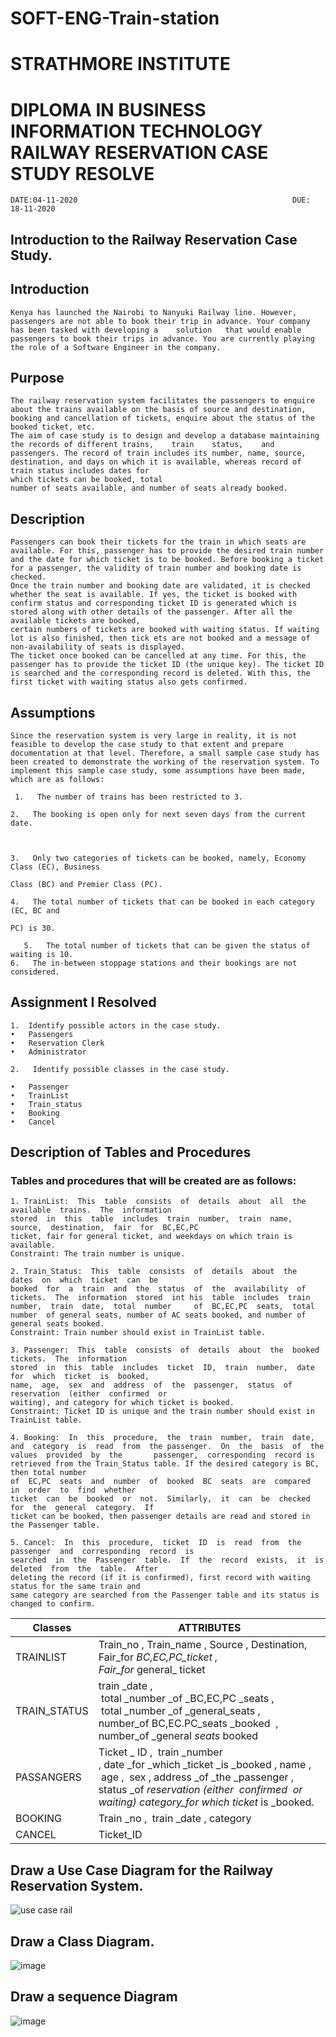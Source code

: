 # SOFT-ENG-Train-station
# STRATHMORE INSTITUTE

# DIPLOMA IN BUSINESS INFORMATION TECHNOLOGY RAILWAY RESERVATION CASE STUDY RESOLVE
    DATE:04-11-2020                                                DUE: 18-11-2020



## Introduction to the Railway Reservation Case Study.


 ## Introduction


    Kenya has launched the Nairobi to Nanyuki Railway line. However, passengers are not able to book their trip in advance. Your company has been tasked with developing a    solution   that would enable passengers to book their trips in advance. You are currently playing the role of a Software Engineer in the company.

## Purpose


    The railway reservation system facilitates the passengers to enquire about the trains available on the basis of source and destination, booking and cancellation of tickets, enquire about the status of the booked ticket, etc.
    The aim of case study is to design and develop a database maintaining the records of different trains,    train    status,    and    passengers. The record of train includes its number, name, source, destination, and days on which it is available, whereas record of train status includes dates for
    which tickets can be booked, total
    number of seats available, and number of seats already booked.


## Description


    Passengers can book their tickets for the train in which seats are available. For this, passenger has to provide the desired train number and the date for which ticket is to be booked. Before booking a ticket for a passenger, the validity of train number and booking date is checked.
    Once the train number and booking date are validated, it is checked whether the seat is available. If yes, the ticket is booked with confirm status and corresponding ticket ID is generated which is stored along with other details of the passenger. After all the available tickets are booked,
    certain numbers of tickets are booked with waiting status. If waiting lot is also finished, then tick ets are not booked and a message of non‐availability of seats is displayed.
    The ticket once booked can be cancelled at any time. For this, the passenger has to provide the ticket ID (the unique key). The ticket ID is searched and the corresponding record is deleted. With this, the first ticket with waiting status also gets confirmed.

## Assumptions

    Since the reservation system is very large in reality, it is not feasible to develop the case study to that extent and prepare documentation at that level. Therefore, a small sample case study has been created to demonstrate the working of the reservation system. To implement this sample case study, some assumptions have been made, which are as follows:

     1.   The number of trains has been restricted to 3.

    2.   The booking is open only for next seven days from the current date.
 


    3.   Only two categories of tickets can be booked, namely, Economy Class (EC), Business

    Class (BC) and Premier Class (PC).

    4.   The total number of tickets that can be booked in each category (EC, BC and

    PC) is 30.

       5.   The total number of tickets that can be given the status of waiting is 10.
    6.   The in‐between stoppage stations and their bookings are not considered.
## Assignment I Resolved


    1.	Identify possible actors in the case study.
    •	Passengers
    •	Reservation Clerk
    •	Administrator

    2.   Identify possible classes in the case study.

    •	Passenger
    •	TrainList
    •	Train_status
    •	Booking
    •	Cancel

## Description of Tables and Procedures 
### Tables and procedures that will be created are as follows: 

    1. TrainList:  This  table  consists  of  details  about  all  the  available  trains.  The  information 
    stored  in  this  table  includes  train  number,  train  name,  source,  destination,  fair  for  BC,EC,PC
    ticket, fair for general ticket, and weekdays on which train is available. 
    Constraint: The train number is unique. 

    2. Train_Status:  This  table  consists  of  details  about  the  dates  on  which  ticket  can  be 
    booked  for  a  train  and  the  status  of  the  availability  of  tickets.  The  information  stored  int his  table  includes  train  number,  train  date,  total  number     of  BC,EC,PC  seats,  total  number  of general seats, number of AC seats booked, and number of general seats booked. 
    Constraint: Train number should exist in TrainList table.
 
    3. Passenger:  This  table  consists  of  details  about  the  booked  tickets.  The  information 
    stored  in  this  table  includes  ticket  ID,  train  number,  date  for  which  ticket  is  booked, 
    name,  age,  sex  and  address  of  the  passenger,  status  of  reservation  (either  confirmed  or 
    waiting), and category for which ticket is booked.
    Constraint: Ticket ID is unique and the train number should exist in TrainList table.
 
    4. Booking:  In  this  procedure,  the  train  number,  train  date,  and  category  is  read  from  the passenger.  On  the  basis  of  the  values  provided  by  the       passenger,  corresponding  record is retrieved from the Train_Status table. If the desired category is BC, then total number 
    of  EC,PC  seats  and  number  of  booked  BC  seats  are  compared  in  order  to  find  whether 
    ticket  can  be  booked  or  not.  Similarly,  it  can  be  checked  for  the  general  category.  If 
    ticket can be booked, then passenger details are read and stored in the Passenger table. 

    5. Cancel:  In  this  procedure,  ticket  ID  is  read  from  the  passenger  and  corresponding  record  is 
    searched  in  the  Passenger  table.  If  the  record  exists,  it  is  deleted  from  the  table.  After 
    deleting the record (if it is confirmed), first record with waiting status for the same train and 
    same category are searched from the Passenger table and its status is changed to confirm. 


Classes | ATTRIBUTES
-- | --
TRAINLIST | Train_no  , Train_name  , Source ,  Destination,   Fair_for _BC,EC,PC_ticket ,  Fair_for_ general_ ticket
TRAIN_STATUS | train _date ,   total _number _of _BC,EC,PC _seats  ,  total _number _of _general_seats ,   number_of BC,EC.PC_seats _booked  ,  number_of _general _seats_ booked
PASSANGERS | Ticket _ ID  ,  train _number   , date _for _which _ticket _is _booked ,  name ,   age  ,  sex ,    address _of _the _passenger ,  status _of _reservation (either    confirmed  or    waiting)   category_for _which_ ticket_ is _booked.
BOOKING | Train _no  ,  train _date  , category
CANCEL | Ticket_ID

## Draw a Use Case Diagram for the Railway Reservation System.
![use case rail](https://user-images.githubusercontent.com/64952843/99508591-d24c1700-2995-11eb-9910-6c726e4df957.png)
## Draw a Class Diagram.
![image](https://user-images.githubusercontent.com/64952843/99505325-bb0b2a80-2991-11eb-8cd5-7020c8b8168a.png)
 ## Draw a sequence Diagram
 ![image](https://user-images.githubusercontent.com/64952843/99505802-5a302200-2992-11eb-84fe-8c565f802558.png)
